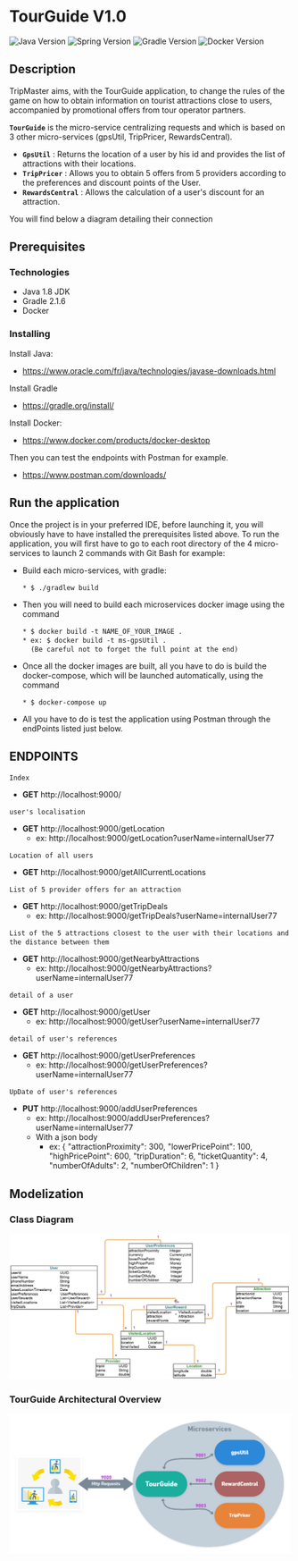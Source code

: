 TourGuide V1.0
========================
![Java Version](https://img.shields.io/badge/Java-1.8-blue)
![Spring Version](https://img.shields.io/badge/Spring-2.5.4-green)
![Gradle Version](https://img.shields.io/badge/Gradle-2.1.6-orange)
![Docker Version](https://img.shields.io/badge/Docker-4.2.0-blue)

Description
------------
TripMaster aims, with the TourGuide application, to change the rules of the game on how to obtain information 
on tourist attractions close to users, accompanied by promotional offers from tour operator partners.

**`TourGuide`**  is the micro-service centralizing requests and which is based on 3 other micro-services (gpsUtil, TripPricer, 
RewardsCentral). 
* **`GpsUtil`** : Returns the location of a user by his id and provides the list of attractions with their locations.
* **`TripPricer`** : Allows you to obtain 5 offers from 5 providers according to the preferences and discount points of the User.
* **`RewardsCentral`** : Allows the calculation of a user's discount for an attraction.

You will find below a diagram detailing their connection
## Prerequisites
### Technologies
- Java 1.8 JDK
- Gradle 2.1.6
- Docker

### Installing
Install Java:
* https://www.oracle.com/fr/java/technologies/javase-downloads.html

Install Gradle
* https://gradle.org/install/

Install Docker:
* https://www.docker.com/products/docker-desktop

Then you can test the endpoints with Postman for example.
* https://www.postman.com/downloads/

## Run the application

Once the project is in your preferred IDE, before launching it, you will obviously have to have installed
the prerequisites listed above.
To run the application, you will first have to go to each root directory of the 4 micro-services to launch 2
commands with Git Bash for example:
* Build each micro-services, with gradle:
  ``` 
  * $ ./gradlew build
  ``` 
* Then you will need to build each microservices docker image using the command
  ``` 
  * $ docker build -t NAME_OF_YOUR_IMAGE . 
  * ex: $ docker build -t ms-gpsUtil .
    (Be careful not to forget the full point at the end)
  ``` 
* Once all the docker images are built, all you have to do is build the docker-compose, which will be launched 
 automatically, using the command
   ``` 
  * $ docker-compose up
  ``` 
  
* All you have to do is test the application using Postman through the endPoints listed just below.
  



## ENDPOINTS
``` 
Index
```
- **GET** http://localhost:9000/
```
user's localisation
```    
- **GET** http://localhost:9000/getLocation
     - ex:  http://localhost:9000/getLocation?userName=internalUser77
```
Location of all users
``` 
- **GET** http://localhost:9000/getAllCurrentLocations

```
List of 5 provider offers for an attraction
``` 
- **GET** http://localhost:9000/getTripDeals
    - ex: http://localhost:9000/getTripDeals?userName=internalUser77
```
List of the 5 attractions closest to the user with their locations and the distance between them
``` 
- **GET** http://localhost:9000/getNearbyAttractions
    - ex: http://localhost:9000/getNearbyAttractions?userName=internalUser77
```
detail of a user
```    
- **GET** http://localhost:9000/getUser
    - ex:  http://localhost:9000/getUser?userName=internalUser77
```
detail of user's references
```    
- **GET** http://localhost:9000/getUserPreferences
    - ex:  http://localhost:9000/getUserPreferences?userName=internalUser77
```
UpDate of user's references
```    
- **PUT** http://localhost:9000/addUserPreferences
    - ex:  http://localhost:9000/addUserPreferences?userName=internalUser77
    - With a json body 
      - ex: {
          "attractionProximity": 300,
          "lowerPricePoint": 100,
          "highPricePoint": 600,
          "tripDuration": 6,
          "ticketQuantity": 4,
          "numberOfAdults": 2,
          "numberOfChildren": 1
          }


## Modelization
###  Class Diagram
![Model](ShemaModel.jpg)
###  TourGuide Architectural Overview
![TourGuide Architectural Overview](TourGuide%20Architectural%20Overview.png)